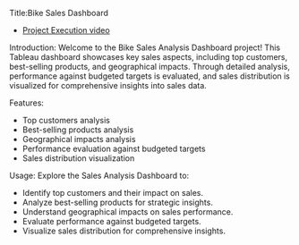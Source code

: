 Title:Bike Sales Dashboard

- [Project Execution video](https://drive.google.com/drive/folders/10Vt5rDYCylPJsdflTInDQ_m9c4xH_kW6)

Introduction: Welcome to the Bike Sales Analysis Dashboard project! This Tableau dashboard showcases key sales aspects, including top customers, best-selling products, and geographical impacts. Through detailed analysis, performance against budgeted targets is evaluated, and sales distribution is visualized for comprehensive insights into sales data.

Features:
- Top customers analysis
- Best-selling products analysis
- Geographical impacts analysis
- Performance evaluation against budgeted targets
- Sales distribution visualization

Usage: Explore the Sales Analysis Dashboard to:
- Identify top customers and their impact on sales.
- Analyze best-selling products for strategic insights.
- Understand geographical impacts on sales performance.
- Evaluate performance against budgeted targets.
- Visualize sales distribution for comprehensive insights.
